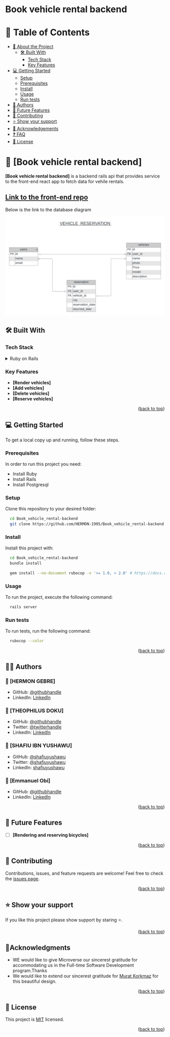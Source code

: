 # Book vehicle rental backend

<a name="readme-top"></a>

# 📗 Table of Contents
- [:book: About the Project](#about-project)
  - [:hammer_and_wrench: Built With](#built-with)
    - [Tech Stack](#tech-stack)
    - [Key Features](#key-features)
- [:computer: Getting Started](#getting-started)
  - [Setup](#setup)
  - [Prerequisites](#prerequisites)
  - [Install](#install)
  - [Usage](#usage)
  - [Run tests](#run-tests)
- [:busts_in_silhouette: Authors](#authors)
- [:telescope: Future Features](#future-features)
- [:handshake: Contributing](#contributing)
- [:star:️ Show your support](#support)
- [:pray: Acknowledgements](#acknowledgements)
- [:question: FAQ](#faq)
- [:memo: License](#license)

<!-- PROJECT DESCRIPTION -->
# 📖 [Book vehicle rental backend] <a name="about-project"></a>

**[Book vehicle rental backend]** is a backend rails api that provides service to the front-end react app to fetch data for vehile rentals.

## [Link to the front-end repo](https://github.com/HERMON-1995/Book_vehicle_rental-frontend/tree/development)

Below is the link to the database diagram

<img src="app/images/Vehicle appointment database image 2.jpg" alt="Vehicle appointment diagram" />

## 🛠 Built With <a name="built-with"></a>

### Tech Stack <a name="tech-stack"></a>
<details>
  <summary>Ruby on Rails</summary>
  <ul>
    <li><a>https://rubyonrails.org/</a></li>
  </ul>
</details>

<!-- Features -->

### Key Features <a name="key-features"></a>

- **[Render vehicles]**
- **[Add vehicles]**
- **[Delete vehicles]**
- **[Reserve vehicles]**

<p align="right">(<a href="#readme-top">back to top</a>)</p>

<!-- GETTING STARTED -->

## 💻 Getting Started <a name="getting-started"></a>

To get a local copy up and running, follow these steps.

### Prerequisites

In order to run this project you need:
- Install Ruby
- Install Rails
- Install Postgresql

### Setup

Clone this repository to your desired folder:

```sh
  cd Book_vehicle_rental-backend
  git clone https://github.com/HERMON-1995/Book_vehicle_rental-backend.git
```

### Install

Install this project with:

```sh
  cd Book_vehicle_rental-backend
  bundle install
```

```sh
  gem install --no-document rubocop -v '>= 1.0, < 2.0' # https://docs.rubocop.org/en/stable/installation/
```

### Usage

To run the project, execute the following command:

```sh
  rails server
```

### Run tests

To run tests, run the following command:

```sh
  rubocop --color
```

<p align="right">(<a href="#readme-top">back to top</a>)</p>

<!-- AUTHORS -->

## 🙎‍♂️ Authors <a name="authors"></a>
### 👤 **[HERMON GEBRE]**
- GitHub: [@githubhandle](https://github.com/HERMON-1995)
- LinkedIn: [LinkedIn](https://www.linkedin.com/in/hermon-gebre/)

### 👤 **[THEOPHILUS DOKU]**
- GitHub: [@githubhandle](https://github.com/theodoku)
- Twitter: [@twitterhandle](https://twitter.com/dok_theo)
- LinkedIn: [LinkedIn](https://www.linkedin.com/in/theophilus-doku/)

### 👤 **[SHAFIU IBN YUSHAWU]**
- GitHub: [@shafiuyushawu](https://github.com/shafiuyushawu)
- Twitter: [@shafiuyushawu](https://twitter.com/shafiuyushawu)
- LinkedIn: [shafiuyushawu](https://www.linkedin.com/in/shafiuyushawu/)

### 👤 **[Emmanuel Obi]**

- GitHub: [@githubhandle](https://github.com/Gmanlove)
- LinkedIn: [LinkedIn](https://www.linkedin.com/in/emmanuelgozieobi)

<p align="right">(<a href="#readme-top">back to top</a>)</p>

<!-- FUTURE FEATURES -->

## 🔭 Future Features <a name="future-features"></a>

- [ ] **[Rendering and reserving bicycles]**

<p align="right">(<a href="#readme-top">back to top</a>)</p>

<!-- CONTRIBUTING -->

## 🤝 Contributing <a name="contributing"></a>

Contributions, issues, and feature requests are welcome!
Feel free to check the [issues page](https://github.com/HERMON-1995/Book_vehicle_rental-backend/issues).

<p align="right">(<a href="#readme-top">back to top</a>)</p>

<!-- SUPPORT -->

## ⭐ Show your support <a name="support"></a>

If you like this project please show support by staring :star:️.

<p align="right">(<a href="#readme-top">back to top</a>)</p>

<!-- ACKNOWLEDGEMENTS -->

## 🙏Acknowledgments <a name="acknowledgements"></a>

* WE would like to give Microverse our sincerest gratitude for accommodating us in the Full-time Software Development program.Thanks
* We would like to extend our sincerest gratitude for [Murat Korkmaz](https://www.behance.net/gallery/26425031/Vespa-Responsive-Redesign) for this beautiful design.

<p align="right">(<a href="#readme-top">back to top</a>)</p>

<!-- LICENSE -->

## 📝 License <a name="license"></a>

This project is [MIT](./LICENSE) licensed.

<p align="right">(<a href="#readme-top">back to top</a>)</p>

